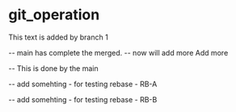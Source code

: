 # git_operation

This text is added by branch 1

-- main has complete the merged.
-- now will add more 
Add more 

-- This is done by the main

-- add somehting - for testing rebase - RB-A

-- add somehting - for testing rebase - RB-B
